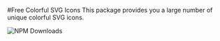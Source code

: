 #Free Colorful SVG Icons
This package provides you a large number of unique colorful SVG icons.

![NPM Downloads](https://img.shields.io/npm/dy/free-icons-svg?style=flat&logo=npm&label=free-icons-svg&labelColor=purple&color=green&link=https%3A%2F%2Fwww.npmjs.com%2Fpackage%2Ffree-icons-svg)
